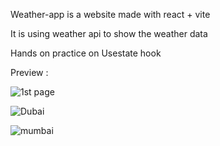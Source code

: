 Weather-app is a website made with react + vite

It is using weather api to show the weather data

Hands on practice on Usestate hook 

Preview :

![1st page](https://github.com/user-attachments/assets/e08784d1-70a4-4989-b614-ae044fc397b2)


![Dubai](https://github.com/user-attachments/assets/d0f7685a-57c7-4c1b-8777-57c7bd10d408)


![mumbai](https://github.com/user-attachments/assets/11a1eceb-6e87-497e-a938-25c84fea4cc6)


